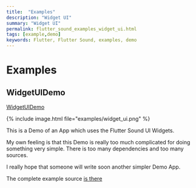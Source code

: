 ```yaml
---
title:  "Examples"
description: "Widget UI"
summary: "Widget UI"
permalink: flutter_sound_examples_widget_ui.html
tags: [example,demo]
keywords: Flutter, Flutter Sound, examples, demo
---
```

# Examples


## WidgetUIDemo

[WidgetUIDemo](https://github.com/canardoux/tau/blob/master/flutter_sound/example/lib/widgetUI/widget_ui_demo.dart)

{% include image.html file="examples/widget_ui.png" %}

This is a Demo of an App which uses the Flutter Sound UI Widgets.

My own feeling is that this Demo is really too much complicated for doing something very simple. There is too many dependencies and too many sources.

I really hope that someone will write soon another simpler Demo App.

The complete example source [is there](https://github.com/canardoux/tau/blob/master/flutter_sound/example/lib/widgetUI/widget_ui_demo.dart)


